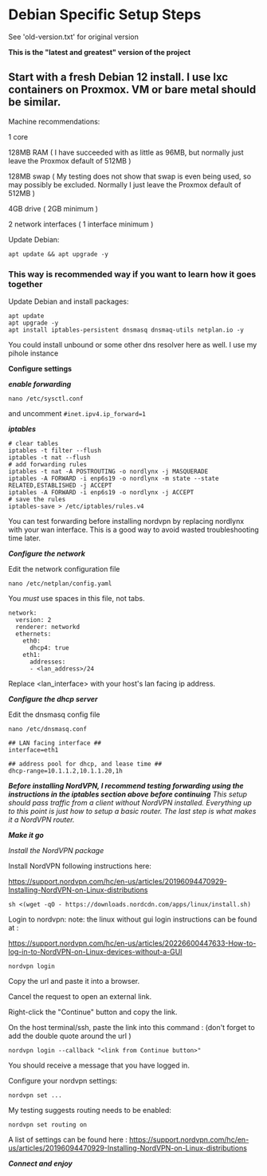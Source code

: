 # Debian Specific Setup Steps

See 'old-version.txt' for original version

**This is the "latest and greatest" version of the project**

## Start with a fresh Debian 12 install. I use lxc containers on Proxmox. VM or bare metal should be similar.

Machine recommendations:

1 core

128MB RAM ( I have succeeded with as little as 96MB, but normally just leave the Proxmox default of 512MB )

128MB swap ( My testing does not show that swap is even being used, so may possibly be excluded. Normally I just leave the Proxmox default of 512MB )

4GB drive ( 2GB minimum )

2 network interfaces ( 1 interface minimum )

Update Debian:

`apt update && apt upgrade -y`

### This way is recommended way if you want to learn how it goes together

Update Debian and install packages:

```
apt update
apt upgrade -y
apt install iptables-persistent dnsmasq dnsmaq-utils netplan.io -y
```

You could install unbound or some other dns resolver here as well. I use my pihole instance

**Configure settings**

***enable forwarding***

`nano /etc/sysctl.conf`

and uncomment `#inet.ipv4.ip_forward=1`

***iptables***

```
# clear tables
iptables -t filter --flush
iptables -t nat --flush
# add forwarding rules
iptables -t nat -A POSTROUTING -o nordlynx -j MASQUERADE
iptables -A FORWARD -i enp6s19 -o nordlynx -m state --state RELATED,ESTABLISHED -j ACCEPT
iptables -A FORWARD -i enp6s19 -o nordlynx -j ACCEPT
# save the rules
iptables-save > /etc/iptables/rules.v4
```

You can test forwarding before installing nordvpn by replacing nordlynx with your wan interface. This is a good way to avoid wasted troubleshooting time later.

***Configure the network***

Edit the network configuration file

`nano /etc/netplan/config.yaml`

You *must* use spaces in this file, not tabs.

```
network:
  version: 2
  renderer: networkd
  ethernets:
    eth0:
      dhcp4: true
    eth1:
      addresses:
      - <lan_address>/24
```

Replace <lan_interface> with your host's lan facing ip address.

***Configure the dhcp server***

Edit the dnsmasq config file

`nano /etc/dnsmasq.conf`

```
## LAN facing interface ##
interface=eth1

## address pool for dhcp, and lease time ##
dhcp-range=10.1.1.2,10.1.1.20,1h
```

***Before installing NordVPN, I recommend testing forwarding using the instructions in the iptables section above before continuing***
*This setup should pass traffic from a client without NordVPN installed. Everything up to this point is just how to setup a basic router. The last step is what makes it a NordVPN router.*

***Make it go***

*Install the NordVPN package*

Install NordVPN following instructions here:

https://support.nordvpn.com/hc/en-us/articles/20196094470929-Installing-NordVPN-on-Linux-distributions

`sh <(wget -qO - https://downloads.nordcdn.com/apps/linux/install.sh)`

Login to nordvpn: note: the linux without gui login instructions can be found at :

https://support.nordvpn.com/hc/en-us/articles/20226600447633-How-to-log-in-to-NordVPN-on-Linux-devices-without-a-GUI

`nordvpn login`

Copy the url and paste it into a browser.

Cancel the request to open an external link.

Right-click the "Continue" button and copy the link.

On the host terminal/ssh, paste the link into this command : (don't forget to add the double quote around the url )

`nordvpn login --callback "<link from Continue button>"`

You should receive a message that you have logged in.

Configure your nordvpn settings:

`nordvpn set ...`

My testing suggests routing needs to be enabled:

`nordvpn set routing on`

A list of settings can be found here : https://support.nordvpn.com/hc/en-us/articles/20196094470929-Installing-NordVPN-on-Linux-distributions

***Connect and enjoy***
